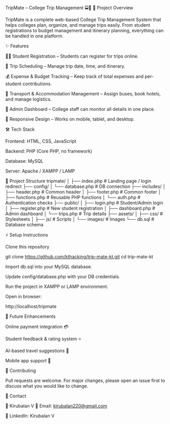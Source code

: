 TripMate – College Trip Management 🚍🎒
📌 Project Overview

TripMate is a complete web-based College Trip Management System that helps colleges plan, organize, and manage trips easily.
From student registrations to budget management and itinerary planning, everything can be handled in one platform.

✨ Features

👨‍🎓 Student Registration – Students can register for trips online.

📅 Trip Scheduling – Manage trip date, time, and itinerary.

💰 Expense & Budget Tracking – Keep track of total expenses and per-student contributions.

🚌 Transport & Accommodation Management – Assign buses, book hotels, and manage logistics.

📑 Admin Dashboard – College staff can monitor all details in one place.

📱 Responsive Design – Works on mobile, tablet, and desktop.

🛠️ Tech Stack

Frontend: HTML, CSS, JavaScript

Backend: PHP (Core PHP, no framework)

Database: MySQL

Server: Apache / XAMPP / LAMP

📂 Project Structure
tripmate/
│
├── index.php            # Landing page / login redirect
├── config/
│   └── database.php     # DB connection
├── includes/
│   ├── header.php       # Common header
│   ├── footer.php       # Common footer
│   ├── functions.php    # Reusable PHP functions
│   └── auth.php         # Authentication checks
├── public/
│   ├── login.php        # Student/Admin login
│   ├── register.php     # New student registration
│   ├── dashboard.php    # Admin dashboard
│   └── trips.php        # Trip details
├── assets/
│   ├── css/             # Stylesheets
│   ├── js/              # Scripts
│   └── images/          # Images
└── db.sql               # Database schema

⚡ Setup Instructions

Clone this repository

git clone https://github.com/kthacking/trip-mate-kt.git
cd trip-mate-kt


Import db.sql into your MySQL database.

Update config/database.php with your DB credentials.

Run the project in XAMPP or LAMP environment.

Open in browser:

http://localhost/tripmate

🎯 Future Enhancements

Online payment integration 💳

Student feedback & rating system ⭐

AI-based travel suggestions 🤖

Mobile app support 📱

🤝 Contributing

Pull requests are welcome. For major changes, please open an issue first to discuss what you would like to change.

📧 Contact

👤 Kirubalan V
📩 Email: kirubalan220@gmail.com

🔗 LinkedIn: Kirubalan V